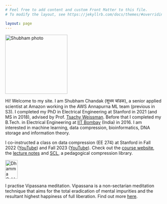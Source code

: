 ```yaml
---
# Feel free to add content and custom Front Matter to this file.
# To modify the layout, see https://jekyllrb.com/docs/themes/#overriding-theme-defaults

layout: page
---
```

<img alt="Shubham photo" src="/img/shubham_photo_9_16_20_cropped.jpeg" style="width: 200px; height: 190px; hspace=" />

Hi! Welcome to my site. I am Shubham Chandak (शुभम चांडक), a senior applied scientist at Amazon working in the AWS Annapurna ML team (previous in S3). I completed my PhD in Electrical Engineering at Stanford in 2021 (and MS in 2018), advised by Prof. [Tsachy Weissman](http://web.stanford.edu/~tsachy/). Before that I completed my B.Tech. in Electrical Engineering at [IIT Bombay](http://www.iitb.ac.in/) (India) in 2016. I am interested in machine learning, data compression, bioinformatics, DNA storage and information theory.

I co-instructed a class on data compression (EE 274) at Stanford in Fall 2022 ([YouTube](https://www.youtube.com/playlist?list=PLv_7iO_xlL0Jgc35Pqn7XP5VTQ5krLMOl)) and Fall 2023 ([YouTube](https://www.youtube.com/playlist?list=PLoROMvodv4rPj4uhbgUAaEKwNNak8xgkz)). Check out the [course website](https://stanforddatacompressionclass.github.io/), the [lecture notes](https://stanforddatacompressionclass.github.io/notes/) and [SCL](https://github.com/kedartatwawadi/stanford_compression_library/), a pedagogical compression library.

<a href="https://www.dhamma.org/"><img alt="Dhamma Cakka" src="/img/dhammacakka.gif" style="width: 40px; height: 60px;" /></a>

I practise Vipassana meditation. Vipassana is a non-sectarian meditation technique that aims for the total eradication of mental impurities and the resultant highest happiness of full liberation. Find out more [here](https://www.dhamma.org/).
